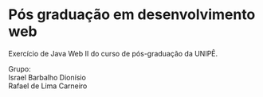 # Pós graduação em desenvolvimento web

Exercício de Java Web II do curso de pós-graduação da UNIPÊ.

Grupo:</br>
Israel Barbalho Dionísio</br>
Rafael de Lima Carneiro
